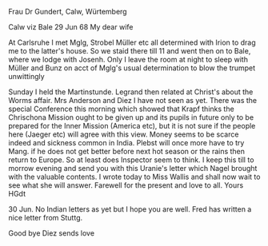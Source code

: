 Frau Dr Gundert, Calw, Würtemberg

 Calw viz Bale 29 Jun 68
My dear wife

At Carlsruhe I met Mglg, Strobel Müller etc all determined with Irion to drag me to the latter's house. So we staid there till 11 and went then on to Bale, where we lodge with Josenh. Only I leave the room at night to sleep with Müller and Bunz on acct of Mglg's usual determination to blow the trumpet unwittingly

Sunday I held the Martinstunde. Legrand then related at Christ's about the Worms affair. Mrs Anderson and Diez I have not seen as yet. There was the special Conference this morning which showed that Krapf thinks the Chrischona Mission ought to be given up and its pupils in future only to be prepared for the Inner Mission (America etc), but it is not sure if the people here (Jaeger etc) will agree with this view. Money seems to be scarce indeed and sickness common in India. Plebst will once more have to try Mang. if he does not get better before next hot season or the rains then return to Europe. So at least does Inspector seem to think. 
I keep this till to morrow evening and send you with this Uranie's letter which Nagel brought with the valuable contents. I wrote today to Miss Wallis and shall now wait to see what she will answer. Farewell for the present and love to all.
 Yours HGdt


30 Jun. No Indian letters as yet but I hope you are well. Fred has written a nice letter from Stuttg.

 Good bye
 Diez sends love

